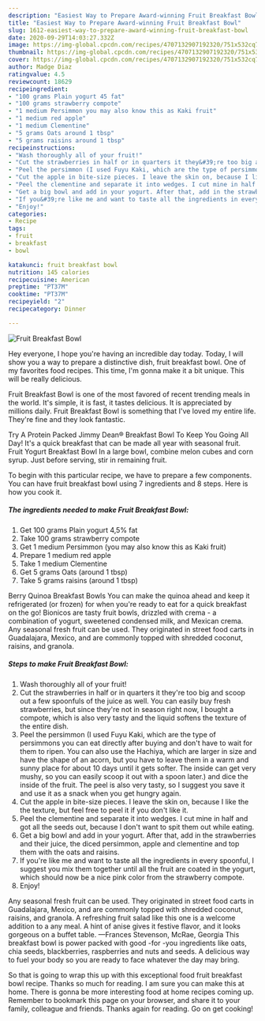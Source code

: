 ```yaml
---
description: "Easiest Way to Prepare Award-winning Fruit Breakfast Bowl"
title: "Easiest Way to Prepare Award-winning Fruit Breakfast Bowl"
slug: 1612-easiest-way-to-prepare-award-winning-fruit-breakfast-bowl
date: 2020-09-29T14:03:27.332Z
image: https://img-global.cpcdn.com/recipes/4707132907192320/751x532cq70/fruit-breakfast-bowl-recipe-main-photo.jpg
thumbnail: https://img-global.cpcdn.com/recipes/4707132907192320/751x532cq70/fruit-breakfast-bowl-recipe-main-photo.jpg
cover: https://img-global.cpcdn.com/recipes/4707132907192320/751x532cq70/fruit-breakfast-bowl-recipe-main-photo.jpg
author: Madge Diaz
ratingvalue: 4.5
reviewcount: 18629
recipeingredient:
- "100 grams Plain yogurt 45 fat"
- "100 grams strawberry compote"
- "1 medium Persimmon you may also know this as Kaki fruit"
- "1 medium red apple"
- "1 medium Clementine"
- "5 grams Oats around 1 tbsp"
- "5 grams raisins around 1 tbsp"
recipeinstructions:
- "Wash thoroughly all of your fruit!"
- "Cut the strawberries in half or in quarters it they&#39;re too big and scoop out a few spoonfuls of the juice as well. You can easily buy fresh strawberries, but since they&#39;re not in season right now, I bought a compote, which is also very tasty and the liquid softens the texture of the entire dish."
- "Peel the persimmon (I used Fuyu Kaki, which are the type of persimmons you can eat directly after buying and don&#39;t have to wait for them to ripen. You can also use the Hachiya, which are larger in size and have the shape of an acorn, but you have to leave them in a warm and sunny place for about 10 days until it gets softer. The inside can get very mushy, so you can easily scoop it out with a spoon later.) and dice the inside of the fruit. The peel is also very tasty, so I suggest you save it and use it as a snack when you get hungry again."
- "Cut the apple in bite-size pieces. I leave the skin on, because I like the the texture, but feel free to peel it if you don&#39;t like it."
- "Peel the clementine and separate it into wedges. I cut mine in half and got all the seeds out, because I don&#39;t want to spit them out while eating."
- "Get a big bowl and add in your yogurt. After that, add in the strawberries and their juice, the diced persimmon, apple and clementine and top them with the oats and raisins."
- "If you&#39;re like me and want to taste all the ingredients in every spoonful, I suggest you mix them together until all the fruit are coated in the yogurt, which should now be a nice pink color from the strawberry compote."
- "Enjoy!"
categories:
- Recipe
tags:
- fruit
- breakfast
- bowl

katakunci: fruit breakfast bowl 
nutrition: 145 calories
recipecuisine: American
preptime: "PT37M"
cooktime: "PT37M"
recipeyield: "2"
recipecategory: Dinner

---
```



![Fruit Breakfast Bowl](https://img-global.cpcdn.com/recipes/4707132907192320/751x532cq70/fruit-breakfast-bowl-recipe-main-photo.jpg)

Hey everyone, I hope you're having an incredible day today. Today, I will show you a way to prepare a distinctive dish, fruit breakfast bowl. One of my favorites food recipes. This time, I'm gonna make it a bit unique. This will be really delicious.

Fruit Breakfast Bowl is one of the most favored of recent trending meals in the world. It's simple, it is fast, it tastes delicious. It is appreciated by millions daily. Fruit Breakfast Bowl is something that I've loved my entire life. They're fine and they look fantastic.

Try A Protein Packed Jimmy Dean® Breakfast Bowl To Keep You Going All Day! It&#39;s a quick breakfast that can be made all year with seasonal fruit. Fruit Yogurt Breakfast Bowl In a large bowl, combine melon cubes and corn syrup. Just before serving, stir in remaining fruit.


To begin with this particular recipe, we have to prepare a few components. You can have fruit breakfast bowl using 7 ingredients and 8 steps. Here is how you cook it.

<!--inarticleads1-->

##### The ingredients needed to make Fruit Breakfast Bowl:

1. Get 100 grams Plain yogurt 4,5% fat
1. Take 100 grams strawberry compote
1. Get 1 medium Persimmon (you may also know this as Kaki fruit)
1. Prepare 1 medium red apple
1. Take 1 medium Clementine
1. Get 5 grams Oats (around 1 tbsp)
1. Take 5 grams raisins (around 1 tbsp)


Berry Quinoa Breakfast Bowls You can make the quinoa ahead and keep it refrigerated (or frozen) for when you&#39;re ready to eat for a quick breakfast on the go! Bionicos are tasty fruit bowls, drizzled with crema - a combination of yogurt, sweetened condensed milk, and Mexican crema. Any seasonal fresh fruit can be used. They originated in street food carts in Guadalajara, Mexico, and are commonly topped with shredded coconut, raisins, and granola. 

<!--inarticleads2-->

##### Steps to make Fruit Breakfast Bowl:

1. Wash thoroughly all of your fruit!
1. Cut the strawberries in half or in quarters it they&#39;re too big and scoop out a few spoonfuls of the juice as well. You can easily buy fresh strawberries, but since they&#39;re not in season right now, I bought a compote, which is also very tasty and the liquid softens the texture of the entire dish.
1. Peel the persimmon (I used Fuyu Kaki, which are the type of persimmons you can eat directly after buying and don&#39;t have to wait for them to ripen. You can also use the Hachiya, which are larger in size and have the shape of an acorn, but you have to leave them in a warm and sunny place for about 10 days until it gets softer. The inside can get very mushy, so you can easily scoop it out with a spoon later.) and dice the inside of the fruit. The peel is also very tasty, so I suggest you save it and use it as a snack when you get hungry again.
1. Cut the apple in bite-size pieces. I leave the skin on, because I like the the texture, but feel free to peel it if you don&#39;t like it.
1. Peel the clementine and separate it into wedges. I cut mine in half and got all the seeds out, because I don&#39;t want to spit them out while eating.
1. Get a big bowl and add in your yogurt. After that, add in the strawberries and their juice, the diced persimmon, apple and clementine and top them with the oats and raisins.
1. If you&#39;re like me and want to taste all the ingredients in every spoonful, I suggest you mix them together until all the fruit are coated in the yogurt, which should now be a nice pink color from the strawberry compote.
1. Enjoy!


Any seasonal fresh fruit can be used. They originated in street food carts in Guadalajara, Mexico, and are commonly topped with shredded coconut, raisins, and granola. A refreshing fruit salad like this one is a welcome addition to a any meal. A hint of anise gives it festive flavor, and it looks gorgeous on a buffet table. —Frances Stevenson, McRae, Georgia This breakfast bowl is power packed with good -for -you ingredients like oats, chia seeds, blackberries, raspberries and nuts and seeds. A delicious way to fuel your body so you are ready to face whatever the day may bring. 

So that is going to wrap this up with this exceptional food fruit breakfast bowl recipe. Thanks so much for reading. I am sure you can make this at home. There is gonna be more interesting food at home recipes coming up. Remember to bookmark this page on your browser, and share it to your family, colleague and friends. Thanks again for reading. Go on get cooking!
